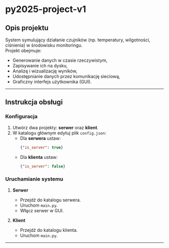 # py2025-project-v1

## Opis projektu
System symulujący działanie czujników (np. temperatury, wilgotności, ciśnienia) w środowisku monitoringu.  
Projekt obejmuje:
- Generowanie danych w czasie rzeczywistym,
- Zapisywanie ich na dysku,
- Analizę i wizualizację wyników,
- Udostępnianie danych przez komunikację sieciową,
- Graficzny interfejs użytkownika (GUI).

---

## Instrukcja obsługi

### **Konfiguracja**
1. Utwórz dwa projekty: **serwer** oraz **klient**.
2. W katalogu głównym edytuj plik `config.json`:
   - Dla **serwera** ustaw:
     ```json
     {"is_server": true}
     ```
   - Dla **klienta** ustaw:
     ```json
     {"is_server": false}
     ```

### **Uruchamianie systemu**
1. **Serwer**
   - Przejdź do katalogu serwera.
   - Uruchom `main.py`.
   - Włącz serwer w GUI.

2. **Klient**
   - Przejdź do katalogu klienta.
   - Uruchom `main.py`.

---

